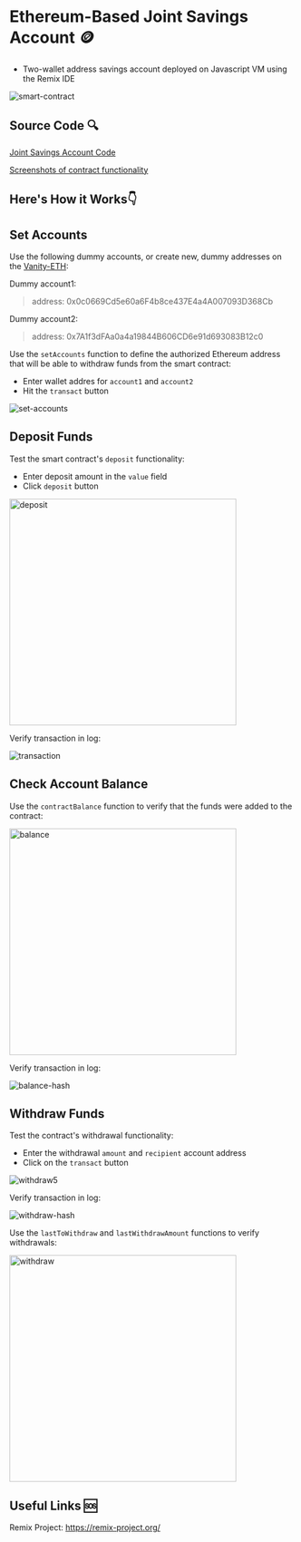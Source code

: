 # Ethereum-Based Joint Savings Account 🪙

- Two-wallet address savings account deployed on Javascript VM using the Remix IDE

![smart-contract](Execution_Results/smart-contract.gif)

## Source Code 🔍

[Joint Savings Account Code](joint_savings.sol)

[Screenshots of contract functionality](Execution_Results)

## Here's How it Works👇

## Set Accounts

Use the following dummy accounts, or create new, dummy addresses on the [Vanity-ETH](https://vanity-eth.tk/):

Dummy account1:
> address: 0x0c0669Cd5e60a6F4b8ce437E4a4A007093D368Cb

Dummy account2:
> address: 0x7A1f3dFAa0a4a19844B606CD6e91d693083B12c0

Use the `setAccounts` function to define the authorized Ethereum address that will be able to withdraw funds from the smart contract:

- Enter wallet addres for `account1` and `account2`
- Hit the `transact` button

![set-accounts](Execution_Results/set-accounts.png)

## Deposit Funds

Test the smart contract's `deposit` functionality:

- Enter deposit amount in the `value` field
- Click `deposit` button

<img src="Execution_Results/send1ether.png" alt="deposit" height="400"/>

Verify transaction in log:

![transaction](Execution_Results/1ethertransact.png)

## Check Account Balance

Use the `contractBalance` function to verify that the funds were added to the contract:

<img src="Execution_Results/contractbalance.png" alt="balance" height="400"/>

Verify transaction in log:

![balance-hash](Execution_Results/contractbalancehash.png)

## Withdraw Funds

Test the contract's withdrawal functionality:

- Enter the withdrawal `amount` and `recipient` account address
- Click on the `transact` button

![withdraw5](Execution_Results/withdraw5.png)

Verify transaction in log:

![withdraw-hash](Execution_Results/withdraw5hash.png)

Use the `lastToWithdraw` and `lastWithdrawAmount` functions to verify withdrawals:

<img src="Execution_Results/withdraw10.png" alt="withdraw" height="400"/>

## Useful Links 🆘

Remix Project: https://remix-project.org/